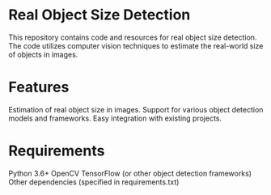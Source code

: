# Real Object Size Detection
This repository contains code and resources for real object size detection. The code utilizes computer vision techniques to estimate the real-world size of objects in images.

# Features
Estimation of real object size in images.
Support for various object detection models and frameworks.
Easy integration with existing projects.

# Requirements
Python 3.6+
OpenCV
TensorFlow (or other object detection frameworks)
Other dependencies (specified in requirements.txt)
